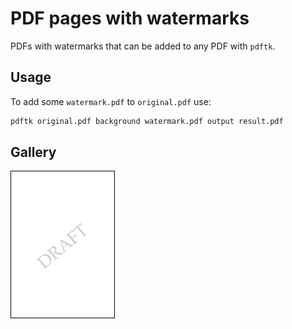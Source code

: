 # PDF pages with watermarks

PDFs with watermarks that can be added to any PDF with `pdftk`.


## Usage

To add some `watermark.pdf` to `original.pdf` use:

```bash
pdftk original.pdf background watermark.pdf output result.pdf
```


## Gallery


[ ![](img/draft.png) ](draft.pdf)

